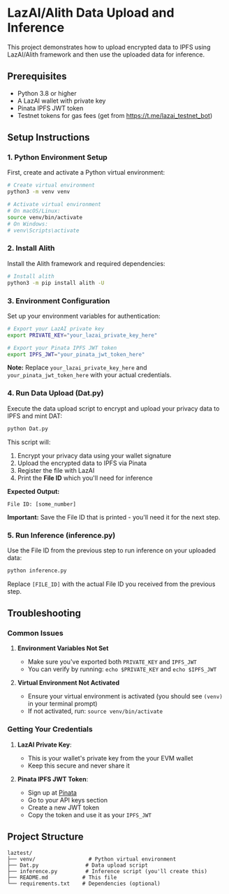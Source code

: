 # LazAI/Alith Data Upload and Inference

This project demonstrates how to upload encrypted data to IPFS using LazAI/Alith framework and then use the uploaded data for inference.

## Prerequisites

- Python 3.8 or higher
- A LazAI wallet with private key
- Pinata IPFS JWT token
- Testnet tokens for gas fees (get from https://t.me/lazai_testnet_bot)

## Setup Instructions

### 1. Python Environment Setup

First, create and activate a Python virtual environment:

```bash
# Create virtual environment
python3 -m venv venv

# Activate virtual environment
# On macOS/Linux:
source venv/bin/activate
# On Windows:
# venv\Scripts\activate
```

### 2. Install Alith

Install the Alith framework and required dependencies:

```bash
# Install alith
python3 -m pip install alith -U

```

### 3. Environment Configuration

Set up your environment variables for authentication:

```bash
# Export your LazAI private key
export PRIVATE_KEY="your_lazai_private_key_here"

# Export your Pinata IPFS JWT token
export IPFS_JWT="your_pinata_jwt_token_here"
```

**Note:** Replace `your_lazai_private_key_here` and `your_pinata_jwt_token_here` with your actual credentials.

### 4. Run Data Upload (Dat.py)

Execute the data upload script to encrypt and upload your privacy data to IPFS and mint DAT:

```bash
python Dat.py
```

This script will:
1. Encrypt your privacy data using your wallet signature
2. Upload the encrypted data to IPFS via Pinata
3. Register the file with LazAI
4. Print the **File ID** which you'll need for inference

**Expected Output:**
```
File ID: [some_number]
```

**Important:** Save the File ID that is printed - you'll need it for the next step.

### 5. Run Inference (inference.py)

Use the File ID from the previous step to run inference on your uploaded data:

```bash
python inference.py 
```

Replace `[FILE_ID]` with the actual File ID you received from the previous step.

## Troubleshooting

### Common Issues

1. **Environment Variables Not Set**
   - Make sure you've exported both `PRIVATE_KEY` and `IPFS_JWT`
   - You can verify by running: `echo $PRIVATE_KEY` and `echo $IPFS_JWT`

2. **Virtual Environment Not Activated**
   - Ensure your virtual environment is activated (you should see `(venv)` in your terminal prompt)
   - If not activated, run: `source venv/bin/activate`

### Getting Your Credentials

1. **LazAI Private Key**: 
   - This is your wallet's private key from the your EVM wallet
   - Keep this secure and never share it

2. **Pinata IPFS JWT Token**:
   - Sign up at [Pinata](https://pinata.cloud/)
   - Go to your API keys section
   - Create a new JWT token
   - Copy the token and use it as your `IPFS_JWT`

## Project Structure

```
laztest/
├── venv/                 # Python virtual environment
├── Dat.py               # Data upload script
├── inference.py         # Inference script (you'll create this)
├── README.md           # This file
└── requirements.txt    # Dependencies (optional)
```
